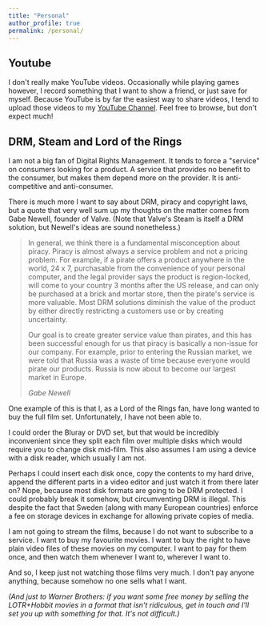 ```yaml
---
title: "Personal"
author_profile: true
permalink: /personal/
---
```


## Youtube
I don't really make YouTube videos. Occasionally while playing games however, I record something that I want to show a friend, or just save for myself. Because YouTube is by far the easiest way to share videos, I tend to upload those videos to my [YouTube Channel](https://www.youtube.com/channel/UCQEFyGppq7vKkvl27dZy-bg). Feel free to browse, but don't expect much!

## DRM, Steam and Lord of the Rings
I am not a big fan of Digital Rights Management. It tends to force a "service" on consumers looking for a product. A service that provides no benefit to the consumer, but makes them depend more on the provider. It is anti-competitive and anti-consumer.

There is much more I want to say about DRM, piracy and copyright laws, but a quote that very well sum up my thoughts on the matter comes from Gabe Newell, founder of Valve. (Note that Valve's Steam is itself a DRM solution, but Newell's ideas are sound nonetheless.)

> In general, we think there is a fundamental misconception about piracy. Piracy is almost always a service problem and not a pricing problem. For example, if a pirate offers a product anywhere in the world, 24 x 7, purchasable from the convenience of your personal computer, and the legal provider says the product is region-locked, will come to your country 3 months after the US release, and can only be purchased at a brick and mortar store, then the pirate's service is more valuable. Most DRM solutions diminish the value of the product by either directly restricting a customers use or by creating uncertainty.
>
> Our goal is to create greater service value than pirates, and this has been successful enough for us that piracy is basically a non-issue for our company. For example, prior to entering the Russian market, we were told that Russia was a waste of time because everyone would pirate our products. Russia is now about to become our largest market in Europe.
>
><cite>Gabe Newell</cite>

One example of this is that I, as a Lord of the Rings fan, have long wanted to buy the full film set. Unfortunately, I have not been able to.

I could order the Bluray or DVD set, but that would be incredibly inconvenient since they split each film over multiple disks which would require you to change disk mid-film. This also assumes I am using a device with a disk reader, which usually I am not.

Perhaps I could insert each disk once, copy the contents to my hard drive, append the different parts in a video editor and just watch it from there later on? Nope, because most disk formats are going to be DRM protected. I could probably break it somehow, but circumventing DRM is illegal. This despite the fact that Sweden (along with many European countries) enforce a fee on storage devices in exchange for allowing private copies of media.

I am not going to stream the films, because I do not want to subscribe to a service. I want to buy my favourite movies. I want to buy the right to have plain video files of these movies on my computer. I want to pay for them once, and then watch them whenever I want to, wherever I want to.

And so, I keep just not watching those films very much. I don't pay anyone anything, because somehow no one sells what I want.

_(And just to Warner Brothers: if you want some free money by selling the LOTR+Hobbit movies in a format that isn't ridiculous, get in touch and I'll set you up with something for that. It's not difficult.)_
